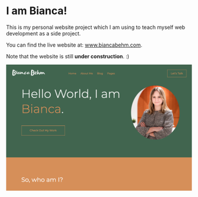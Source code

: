 # I am Bianca!

This is my personal website project which I am using to teach myself web development as a side project.

You can find the live website at: www.biancabehm.com.

Note that the website is still __under construction__. :)

![screenshot of site](screenshots/screenshot1.png)

